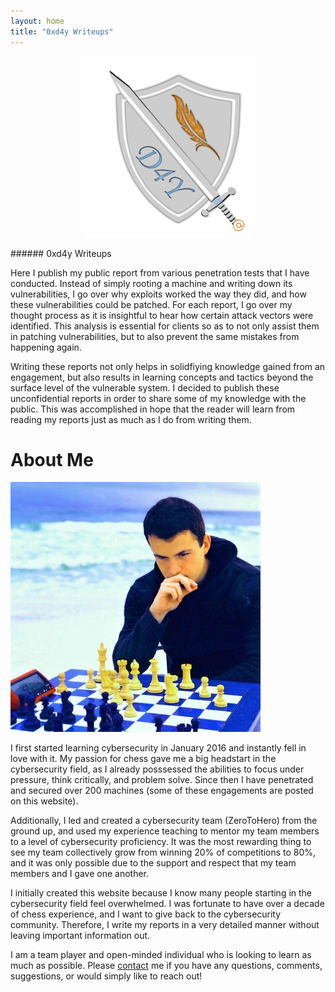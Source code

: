 ```yaml
---
layout: home
title: "0xd4y Writeups"
---
```


<p align="center">
<img src="images/0xd4y-logo-gray-small.png" alt="hi" class="inline"/>
</p>
###### 0xd4y Writeups

Here I publish my public report from various penetration tests that I have conducted. Instead of simply rooting a machine and writing down its vulnerabilities, I go over why exploits worked the way they did, and how these vulnerabilities could be patched. For each report, I go over my thought process as it is insightful to hear how certain attack vectors were identified. This analysis is essential for clients so as to not only assist them in patching vulnerabilities, but to also prevent the same mistakes from happening again. 

Writing these reports not only helps in solidfiying knowledge gained from an engagement, but also results in learning concepts and tactics beyond the surface level of the vulnerable system. I decided to publish these unconfidential reports in order to share some of my knowledge with the public. This was accomplished in hope that the reader will learn from reading my reports just as much as I do from writing them.  

# About Me

![Beach Chess](images/beach_chess_smaller.jpg#center)

I first started learning cybersecurity in January 2016 and instantly fell in love with it. My passion for chess gave me a big headstart in the cybersecurity field, as I already posssessed the abilities to focus under pressure, think critically, and problem solve. Since then I have penetrated and secured over 200 machines (some of these engagements are posted on this website). 

Additionally, I led and created a cybersecurity team (ZeroToHero) from the ground up, and used my experience teaching to mentor my team members to a level of cybersecurity proficiency. It was the most rewarding thing to see my team collectively grow from winning 20% of competitions to 80%, and it was only possible due to the support and respect that my team members and I gave one another. 

I initially created this website because I know many people starting in the cybersecurity field feel overwhelmed. I was fortunate to have over a decade of chess experience, and I want to give back to the cybersecurity community. Therefore, I write my reports in a very detailed manner without leaving important information out. 

I am a team player and open-minded individual who is looking to learn as much as possible. Please <a href="https://0xd4y.github.io/Writeups/Contact/">contact</a> me if you have any questions, comments, suggestions, or would simply like to reach out!

